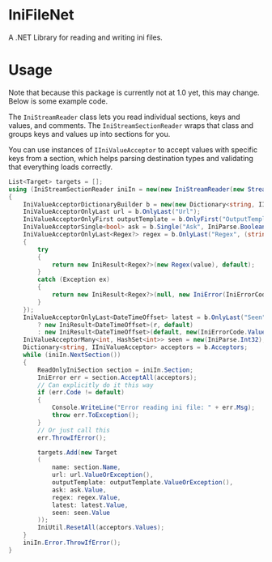 # IniFileNet
A .NET Library for reading and writing ini files.

# Usage
Note that because this package is currently not at 1.0 yet, this may change. Below is some example code.

The `IniStreamReader` class lets you read individual sections, keys and values, and comments. The `IniStreamSectionReader` wraps that class and groups keys and values up into sections for you.

You can use instances of `IIniValueAcceptor` to accept values with specific keys from a section, which helps parsing destination types and validating that everything loads correctly.


```cs
List<Target> targets = [];
using (IniStreamSectionReader iniIn = new(new IniStreamReader(new StreamReader(new FileStream(args[0], FileMode.Open, FileAccess.Read), Encoding.UTF8), DefaultIniTextEscaper.Default, new IniReaderOptions(ignoreComments: true))))
{
	IniValueAcceptorDictionaryBuilder b = new(new Dictionary<string, IIniValueAcceptor>(StringComparer.OrdinalIgnoreCase));
	IniValueAcceptorOnlyLast url = b.OnlyLast("Url");
	IniValueAcceptorOnlyFirst outputTemplate = b.OnlyFirst("OutputTemplate");
	IniValueAcceptorSingle<bool> ask = b.Single("Ask", IniParse.Boolean);
	IniValueAcceptorOnlyLast<Regex?> regex = b.OnlyLast("Regex", (string value) =>
	{
		try
		{
			return new IniResult<Regex?>(new Regex(value), default);
		}
		catch (Exception ex)
		{
			return new IniResult<Regex?>(null, new IniError(IniErrorCode.ValueInvalid, string.Concat("Could not parse \"", value, "\" as Regex: ", ex.Message)));
		}
	});
	IniValueAcceptorOnlyLast<DateTimeOffset> latest = b.OnlyLast("Seen", (string value) => DateTimeOffset.TryParse(value, out var r)
		? new IniResult<DateTimeOffset>(r, default)
		: new IniResult<DateTimeOffset>(default, new(IniErrorCode.ValueInvalid, string.Concat("Could not parse \"", value, "\" as DateTimeOffset"))));
	IniValueAcceptorMany<int, HashSet<int>> seen = new(IniParse.Int32);
	Dictionary<string, IIniValueAcceptor> acceptors = b.Acceptors;
	while (iniIn.NextSection())
	{
		ReadOnlyIniSection section = iniIn.Section;
		IniError err = section.AcceptAll(acceptors);
		// Can explicitly do it this way
		if (err.Code != default)
		{
			Console.WriteLine("Error reading ini file: " + err.Msg);
			throw err.ToException();
		}
		// Or just call this
		err.ThrowIfError();

		targets.Add(new Target
		(
			name: section.Name,
			url: url.ValueOrException(),
			outputTemplate: outputTemplate.ValueOrException(),
			ask: ask.Value,
			regex: regex.Value,
			latest: latest.Value,
			seen: seen.Value
		));
		IniUtil.ResetAll(acceptors.Values);
	}
	iniIn.Error.ThrowIfError();
}
```